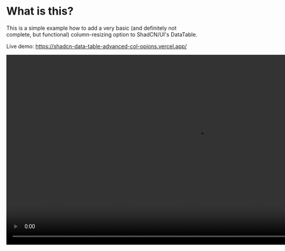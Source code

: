 # What is this?

This is a simple example how to add a very basic (and definitely not complete, but functional) column-resizing option to ShadCN/UI's DataTable.

Live demo: https://shadcn-data-table-advanced-col-opions.vercel.app/

<video width="1000" controls>
  <source src="demo.mov" type="video/mp4">
</video>
